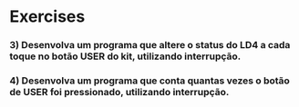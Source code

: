 # Exercises

### 3) Desenvolva um programa que altere o status do LD4 a cada toque no botão USER do kit, utilizando interrupção.

### 4) Desenvolva um programa que conta quantas vezes o botão de USER foi pressionado, utilizando interrupção.
